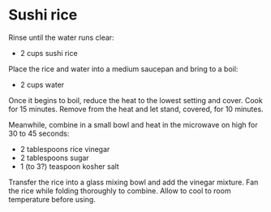 Sushi rice
==========

Rinse until the water runs clear:

- 2 cups sushi rice

Place the rice and water into a medium saucepan and bring to a boil:

- 2 cups water

Once it begins to boil, reduce the heat to the lowest setting and cover.
Cook for 15 minutes.
Remove from the heat and let stand, covered, for 10 minutes.

Meanwhile, combine in a small bowl and heat in the microwave on high for 30 to 45 seconds:

- 2 tablespoons rice vinegar
- 2 tablespoons sugar
- 1 (to 3?) teaspoon kosher salt

Transfer the rice into a glass mixing bowl and add the vinegar mixture.
Fan the rice while folding thoroughly to combine.
Allow to cool to room temperature before using.
